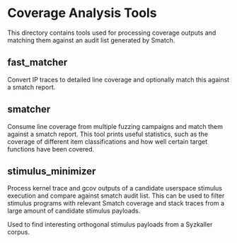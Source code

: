 # Coverage Analysis Tools

This directory contains tools used for processing coverage outputs and matching
them against an audit list generated by Smatch.

## fast\_matcher

Convert IP traces to detailed line coverage and optionally match this against a smatch report.

## smatcher

Consume line coverage from multiple fuzzing campaigns and match them against a smatch report.
This tool prints useful statistics, such as the coverage of different item
classifications and how well certain target functions have been covered.

## stimulus\_minimizer

Process kernel trace and gcov outputs of a candidate userspace stimulus
execution and compare against smatch audit list. This can be used to filter
stimulus programs with relevant Smatch coverage and stack traces from a large
amount of candidate stimulus payloads.

Used to find interesting orthogonal stimulus payloads from a Syzkaller corpus.
